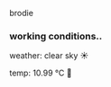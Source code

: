 brodie

<!--weather_start-->
### working conditions..

weather: clear sky ☀️

temp: 10.99 °C 👕

<!--weather_end-->
